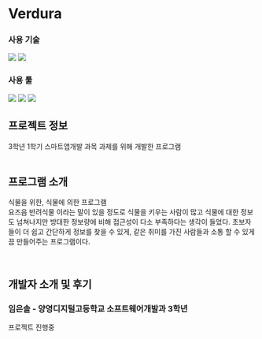   <h1>Verdura</h1>
  <h3>사용 기술</h3>
  <div align="left">
    <img src="https://img.shields.io/badge/Dart-1E90FF?style=flat&logo=Dart&logoColor=white"/>
    <img src="https://img.shields.io/badge/Flutter-4169E1?style=flat&logo=Flutter&logoColor=white"/>
  </div>

  <h3>사용 툴</h3>
  <div align="left">
   <img src="https://img.shields.io/badge/AndroidStudio-3DDC84?style=flat&logo=AndroidStudio&logoColor=white"/>
   <img src="https://img.shields.io/badge/Git-F05032?style=flat&logo=Git&logoColor=white"/>
   <img src="https://img.shields.io/badge/GitHub-181717?style=flat&logo=GitHub&logoColor=white"/>
  </div>

  <h2>프로젝트 정보</h2>
  <span>3학년 1학기 스마트앱개발 과목 과제를 위해 개발한 프로그램</span><br/><br/>
  
   <h2>프로그램 소개</h2>
  <p>식물을 위한, 식물에 의한 프로그램<br>
    요즈음 반려식물 이라는 말이 있을 정도로 식물을 키우는 사람이 많고 식물에 대한 정보도 넘쳐나지만 방대한 정보량에 비해 접근성이 다소 부족하다는 생각이 들었다.
    초보자들이 더 쉽고 간단하게 정보를 찾을 수 있게, 같은 취미를 가진 사람들과 소통 할 수 있게끔 만들어주는 프로그램이다.
  </p>
<br/>

  <h2>개발자 소개 및 후기</h2>
    <h3>임은솔 - 양영디지털고등학교 소프트웨어개발과 3학년</h3>
    <p>
      프로젝트 진행중
    </p>
